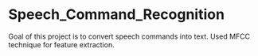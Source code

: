 # Speech_Command_Recognition

Goal of this project is to convert speech commands into text. Used MFCC technique for feature extraction.
